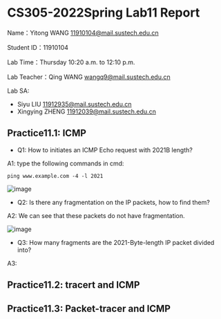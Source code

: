 # CS305-2022Spring Lab11 Report
Name：Yitong WANG 11910104@mail.sustech.edu.cn

Student ID：11910104

Lab Time：Thursday 10:20 a.m. to 12:10 p.m.

Lab Teacher：Qing WANG wangq9@mail.sustech.edu.cn

Lab SA:
- Siyu LIU 11912935@mail.sustech.edu.cn
- Xingying ZHENG 11912039@mail.sustech.edu.cn

## Practice11.1: ICMP
- Q1: How to initiates an ICMP Echo request with 2021B length?

A1: type the following commands in cmd:

```
ping www.example.com -4 -l 2021
```

![image](https://user-images.githubusercontent.com/64548919/165669531-38fde1a5-7a26-4ddd-aa7c-8ec0339ef19d.png)


- Q2: Is there any fragmentation on the IP packets, how to find them?

A2: We can see that these packets do not have fragmentation.

![image](https://user-images.githubusercontent.com/64548919/165670434-04c0057c-f963-4f98-af5b-6c17152da3f6.png)

- Q3: How many fragments are the 2021-Byte-length IP packet divided into?

A3: 


## Practice11.2: tracert and ICMP

## Practice11.3: Packet-tracer and ICMP
